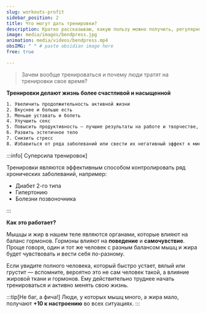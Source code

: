 ```yaml
---
slug: workouts-profit
sidebar_position: 2
title: Что могут дать тренировки?
description: Кратко рассказываю, какую пользу можно получить, регулярно занимаясь фитнесом.
image: media/images/bendpress.jpg
animation: media/videos/bendpress.mp4
obsIMG: " " # paste obsidian image here
free: true

---
```


> Зачем вообще тренироваться и почему люди тратят на тренировки свое время?

**Тренировки делают жизнь более счастливой и насыщенной** 

```html title="Если конкретно, то тренировки помогут…"
1. Увеличить продолжительность активной жизни
2. Вкуснее и больше есть
3. Меньше уставать и болеть
4. Улучшить секс
5. Повысить продуктивность — лучшие результаты на работе и творчестве, в том числе в киберспорте и работе за компьютером
6. Развить эстетичное тело
7. Снизить стресс
8. Избавиться от ряда заболеваний или свести их негативный эффект к минимуму
```

:::info[ Суперсила тренировок]  

 Тренировки являются эффективным способом контролировать ряд хронических заболеваний, например: 
 - Диабет 2-го типа
 - Гипертонию
 - Болезни позвоночника

:::

**Как это работает?**

Мышцы и жир в нашем теле являются органами, которые влияют на баланс гормонов. Гормоны влияют на **поведение** и **самочувствие**. Проще говоря, один и тот же человек с разным балансом мышц и жира будет чувствовать и вести себя по-разному. 

Если увидите полного человека, который быстро устает, вялый или грустит — вспомните, вероятно это не сам человек такой, а влияние жировой ткани и гормонов. Ему действительно труднее начать тренироваться и активно менять свою жизнь.

:::tip[Не баг, а фича!]
Люди, у которых мышц много, а жира мало, получают **+10 к настроению** во всех ситуациях.
:::


